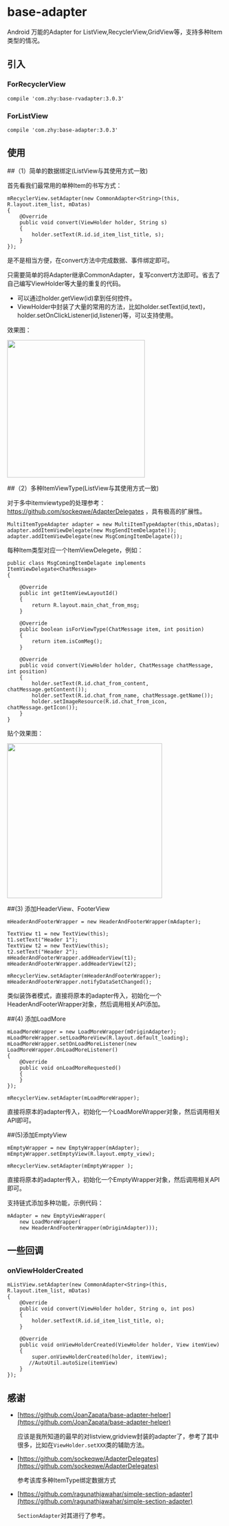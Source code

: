 
# base-adapter
Android 万能的Adapter for ListView,RecyclerView,GridView等，支持多种Item类型的情况。


## 引入

### ForRecyclerView

```
compile 'com.zhy:base-rvadapter:3.0.3'
```

### ForListView

```
compile 'com.zhy:base-adapter:3.0.3'
```


## 使用

##（1）简单的数据绑定(ListView与其使用方式一致)

首先看我们最常用的单种Item的书写方式：

```
mRecyclerView.setAdapter(new CommonAdapter<String>(this, R.layout.item_list, mDatas)
{
    @Override
    public void convert(ViewHolder holder, String s)
    {
        holder.setText(R.id.id_item_list_title, s);
    }
});
```
是不是相当方便，在convert方法中完成数据、事件绑定即可。


只需要简单的将Adapter继承CommonAdapter，复写convert方法即可。省去了自己编写ViewHolder等大量的重复的代码。

* 可以通过holder.getView(id)拿到任何控件。
* ViewHolder中封装了大量的常用的方法，比如holder.setText(id,text)，holder.setOnClickListener(id,listener)等，可以支持使用。

效果图：

<img src="screenshot/single.png" width="320px"/>

##（2）多种ItemViewType(ListView与其使用方式一致)

对于多中itemviewtype的处理参考：https://github.com/sockeqwe/AdapterDelegates ，具有极高的扩展性。


```
MultiItemTypeAdapter adapter = new MultiItemTypeAdapter(this,mDatas);
adapter.addItemViewDelegate(new MsgSendItemDelagate());
adapter.addItemViewDelegate(new MsgComingItemDelagate());
```

每种Item类型对应一个ItemViewDelegete，例如：

```
public class MsgComingItemDelagate implements ItemViewDelegate<ChatMessage>
{

    @Override
    public int getItemViewLayoutId()
    {
        return R.layout.main_chat_from_msg;
    }

    @Override
    public boolean isForViewType(ChatMessage item, int position)
    {
        return item.isComMeg();
    }

    @Override
    public void convert(ViewHolder holder, ChatMessage chatMessage, int position)
    {
        holder.setText(R.id.chat_from_content, chatMessage.getContent());
        holder.setText(R.id.chat_from_name, chatMessage.getName());
        holder.setImageResource(R.id.chat_from_icon, chatMessage.getIcon());
    }
}
```

贴个效果图：

<img src="screenshot/rvadapter_01.png" width="360px"/>




##(3) 添加HeaderView、FooterView

```
mHeaderAndFooterWrapper = new HeaderAndFooterWrapper(mAdapter);

TextView t1 = new TextView(this);
t1.setText("Header 1");
TextView t2 = new TextView(this);
t2.setText("Header 2");
mHeaderAndFooterWrapper.addHeaderView(t1);
mHeaderAndFooterWrapper.addHeaderView(t2);

mRecyclerView.setAdapter(mHeaderAndFooterWrapper);
mHeaderAndFooterWrapper.notifyDataSetChanged();
```

类似装饰者模式，直接将原本的adapter传入，初始化一个HeaderAndFooterWrapper对象，然后调用相关API添加。

##(4) 添加LoadMore

```
mLoadMoreWrapper = new LoadMoreWrapper(mOriginAdapter);
mLoadMoreWrapper.setLoadMoreView(R.layout.default_loading);
mLoadMoreWrapper.setOnLoadMoreListener(new LoadMoreWrapper.OnLoadMoreListener()
{
    @Override
    public void onLoadMoreRequested()
    {
    }
});

mRecyclerView.setAdapter(mLoadMoreWrapper);

```
直接将原本的adapter传入，初始化一个LoadMoreWrapper对象，然后调用相关API即可。

##(5)添加EmptyView

```
mEmptyWrapper = new EmptyWrapper(mAdapter);
mEmptyWrapper.setEmptyView(R.layout.empty_view);

mRecyclerView.setAdapter(mEmptyWrapper );

```

直接将原本的adapter传入，初始化一个EmptyWrapper对象，然后调用相关API即可。


支持链式添加多种功能，示例代码：

```
mAdapter = new EmptyViewWrapper(
	new LoadMoreWrapper(
	new HeaderAndFooterWrapper(mOriginAdapter)));
```


## 一些回调

### onViewHolderCreated

```
mListView.setAdapter(new CommonAdapter<String>(this, R.layout.item_list, mDatas)
{
    @Override
    public void convert(ViewHolder holder, String o, int pos)
    {
        holder.setText(R.id.id_item_list_title, o);
    }

    @Override
    public void onViewHolderCreated(ViewHolder holder, View itemView)
    {
        super.onViewHolderCreated(holder, itemView);
       //AutoUtil.autoSize(itemView)
    }
});
```


## 感谢


* [https://github.com/JoanZapata/base-adapter-helper](https://github.com/JoanZapata/base-adapter-helper)

    应该是我所知道的最早的对listview,gridview封装的adapter了，参考了其中很多，比如在`ViewHolder.setXXX`类的辅助方法。

* [https://github.com/sockeqwe/AdapterDelegates](https://github.com/sockeqwe/AdapterDelegates)
	
	参考该库多种ItemType绑定数据方式

* [https://github.com/ragunathjawahar/simple-section-adapter](https://github.com/ragunathjawahar/simple-section-adapter)

    `SectionAdapter`对其进行了参考。


